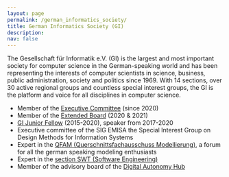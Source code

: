 ```yaml
---
layout: page
permalink: /german_informatics_society/
title: German Informatics Society (GI)
description: 
nav: false
---
```

The Gesellschaft für Informatik e.V. (GI) is the largest and most important society for computer science in the 
German-speaking world and has been representing the interests of computer scientists in science, business, 
public administration, society and politics since 1969.
With 14 sections, over 30 active regional groups and countless special interest groups, the GI is the 
platform and voice for all disciplines in computer science. 

- Member of the [Executive Committee](https://gi.de/ueber-uns/leitung/praesidium) (since 2020) 
- Member of the [Extended Board](https://gi.de/ueber-uns/leitung/erweiterter-vorstand) (2020 & 2021)
- [GI Junior Fellow](https://gi.de/ueber-uns/personen/junior-fellows/) (2015-2020), speaker from 2017-2020
- Executive committee of the SIG EMISA the Special Interest Group on Design Methods for Information Systems
- Expert in the [QFAM (Querschnittsfachausschuss Modellierung)](http://qfam.gi.de/), a forum for all the german speaking modeling enthusiasts
- Expert in the [section SWT (Software Engineering)](https://fb-swt.gi.de/)
- Member of the advisory board of the [Digital Autonomy Hub](https://digitalautonomy.net/)
